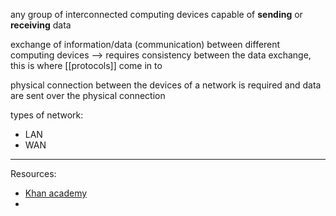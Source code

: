 any group of interconnected computing devices capable of **sending** or **receiving** data

exchange of information/data (communication) between different computing devices --> requires consistency between the data exchange, this is where [[protocols]] come in to 

physical connection between the devices of a network is required and data are sent over the physical connection

types of network:
- LAN
- WAN

---
Resources:
- [Khan academy](https://www.khanacademy.org/computing/computers-and-internet/xcae6f4a7ff015e7d:the-internet/xcae6f4a7ff015e7d:connecting-networks/a/computer-networks-overview?modal=1)
- 